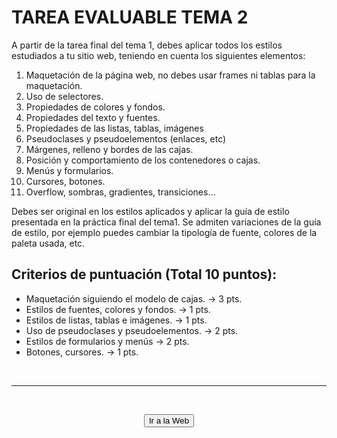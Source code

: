 # TAREA EVALUABLE TEMA 2

A partir de la tarea final del tema 1, debes aplicar todos los estilos estudiados a tu sitio web, teniendo en cuenta los siguientes elementos:

1. Maquetación de la página web, no debes usar frames ni tablas para la maquetación.
2. Uso de selectores.
3. Propiedades de colores y fondos.
4. Propiedades del texto y fuentes.
5. Propiedades de las listas, tablas, imágenes
6. Pseudoclases y pseudoelementos (enlaces, etc)
7. Márgenes, relleno y bordes de las cajas.
8. Posición y comportamiento de los contenedores o cajas.
9. Menús y formularios.
10. Cursores, botones.
11. Overflow, sombras, gradientes, transiciones…

Debes ser original en los estilos aplicados y aplicar la guía de estilo presentada en la práctica final del tema1. Se admiten variaciones de la guía de estilo, por ejemplo puedes cambiar la tipología de fuente, colores de la paleta usada, etc.

## Criterios de puntuación (Total 10 puntos):

- Maquetación siguiendo el modelo de cajas. → 3 pts.
- Estilos de fuentes, colores y fondos.     → 1 pts.
- Estilos de listas, tablas e imágenes.     → 1 pts.
- Uso de pseudoclases y pseudoelementos.    → 2 pts.
- Estilos de formularios y menús            → 2 pts.
- Botones, cursores.                        → 1 pts. 

<br/>

---

<br/>

<p style="text-align: center;">
    <a href="./app/index.html">
        <button type="button" style="display: inline-block;">Ir a la Web</button>
    </a>
</p>
